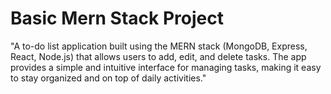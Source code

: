 # Basic Mern Stack Project

"A to-do list application built using the MERN stack (MongoDB, Express, React, Node.js) that allows users to add, edit, and delete tasks. The app provides a simple and intuitive interface for managing tasks, making it easy to stay organized and on top of daily activities."
